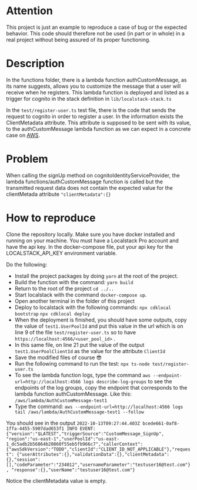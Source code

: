 # Attention
This project is just an example to reproduce a case of bug or the expected behavior. This code should therefore not be used (in part or in whole) in a real project without being assured of its proper functioning.

# Description
In the functions folder, there is a lambda function authCustomMessage, as its name suggests, allows you to customize the message that a user will receive when he registers. This lambda function is deployed and listed as a trigger for cognito in the stack definition in `lib/localstack-stack.ts`

In the `test/register-user.ts` test file, there is the code that sends the request to cognito in order to register a user. In the information exists the ClientMetadata attribute. This attribute is supposed to be sent with its value, to the authCustomMessage lambda function as we can expect in a concrete case on [AWS](https://docs.aws.amazon.com/cognito-user-identity-pools/latest/APIReference/API_SignUp.html#API_SignUp_RequestParameters).

# Problem
When calling the signUp method on cognitoIdentityServiceProvider, the lambda functions/authCustomMessage function is called but the transmitted request data does not contain the expected value for the clientMetada attribute `"clientMetadata":{}`

# How to reproduce

Clone the repository locally. Make sure you have docker installed and running on your machine. You must have a Localstack Pro account and have the api key. In the docker-compose file, put your api key for the LOCALSTACK_API_KEY environment variable.

Do the following:

- Install the project packages by doing `yarn` at the root of the project.
- Build the function with the command: `yarn build`
- Return to the root of the project `cd ../..`
- Start localstack with the command `docker-compose up`.
- Open another terminal in the folder of this project
- Deploy to localstack with the following commands: `npx cdklocal bootstrap` `npx cdklocal deploy`
- When the deployment is finished, you should have some outputs, copy the value of `test1.UserPoolId` and put this value in the url which is on line 9 of the file `test/register-user.ts` so to have `https://localhost:4566/<user_pool_id>` .
- In this same file, on line 21 put the value of the output `test1.UserPoolClientId` as the value for the attribute `ClientId`
- Save the modified files of course 😎
- Run the following command to run the test: `npx ts-node test/register-user.ts`
- To see the lambda function logs, type the command `aws --endpoint-url=http://localhost:4566 logs describe-log-groups` to see the endpoints of the log groups, copy the endpoint that corresponds to the lambda function authCustomMessage. Like this: `/aws/lambda/AuthCustomMessage-test1`
- Type the command: `aws --endpoint-url=http://localhost:4566 logs tail /aws/lambda/AuthCustomMessage-test1 --follow`

You should see in the output ```2022-10-13T09:27:44.403Z bcede661-0af8-1ffa-4455-5907dad653f1 INFO EVENT: {"version":"$LATEST","triggerSource":"CustomMessage_SignUp", "region":"us-east-1","userPoolId":"us-east-1_dc5adb2b56864b20860f55eb5fb966c7","callerContext":{"awsSdkVersion":"TODO","clientId":"CLIENT_ID_NOT_APPLICABLE"},"request": {"userAttributes":{},"validationData":{},"clientMetadata":{},"session":[],"codeParameter":"234012","usernameParameter":"testuser16@test.com"}, "response":{},"userName":"testuser16@test.com"}```

Notice the clientMetadata value is empty.